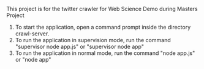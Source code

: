 This project is for the twitter crawler for Web Science Demo during Masters Project

1. To start the application, open a command prompt inside the directory crawl-server.
2. To run the application in supervision mode, run the command "supervisor node app.js" or "supervisor node app"
3. To run the application in normal mode, run the command "node app.js" or "node app"
